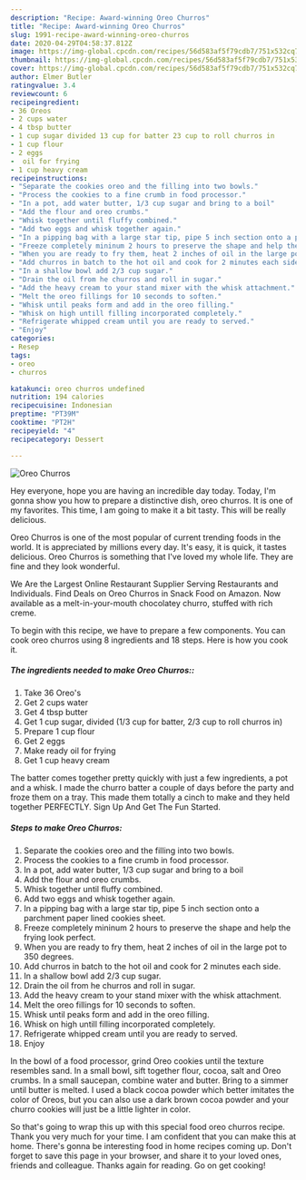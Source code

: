 ```yaml
---
description: "Recipe: Award-winning Oreo Churros"
title: "Recipe: Award-winning Oreo Churros"
slug: 1991-recipe-award-winning-oreo-churros
date: 2020-04-29T04:58:37.812Z
image: https://img-global.cpcdn.com/recipes/56d583af5f79cdb7/751x532cq70/oreo-churros-recipe-main-photo.jpg
thumbnail: https://img-global.cpcdn.com/recipes/56d583af5f79cdb7/751x532cq70/oreo-churros-recipe-main-photo.jpg
cover: https://img-global.cpcdn.com/recipes/56d583af5f79cdb7/751x532cq70/oreo-churros-recipe-main-photo.jpg
author: Elmer Butler
ratingvalue: 3.4
reviewcount: 6
recipeingredient:
- 36 Oreos
- 2 cups water
- 4 tbsp butter
- 1 cup sugar divided 13 cup for batter 23 cup to roll churros in
- 1 cup flour
- 2 eggs
-  oil for frying
- 1 cup heavy cream
recipeinstructions:
- "Separate the cookies oreo and the filling into two bowls."
- "Process the cookies to a fine crumb in food processor."
- "In a pot, add water butter, 1/3 cup sugar and bring to a boil"
- "Add the flour and oreo crumbs."
- "Whisk together until fluffy combined."
- "Add two eggs and whisk together again."
- "In a pipping bag with a large star tip, pipe 5 inch section onto a parchment paper lined cookies sheet."
- "Freeze completely mininum 2 hours to preserve the shape and help the frying look perfect."
- "When you are ready to fry them, heat 2 inches of oil in the large pot to 350 degrees."
- "Add churros in batch to the hot oil and cook for 2 minutes each side."
- "In a shallow bowl add 2/3 cup sugar."
- "Drain the oil from he churros and roll in sugar."
- "Add the heavy cream to your stand mixer with the whisk attachment."
- "Melt the oreo fillings for 10 seconds to soften."
- "Whisk until peaks form and add in the oreo filling."
- "Whisk on high untill filling incorporated completely."
- "Refrigerate whipped cream until you are ready to served."
- "Enjoy"
categories:
- Resep
tags:
- oreo
- churros

katakunci: oreo churros undefined
nutrition: 194 calories
recipecuisine: Indonesian
preptime: "PT39M"
cooktime: "PT2H"
recipeyield: "4"
recipecategory: Dessert

---
```



![Oreo Churros](https://img-global.cpcdn.com/recipes/56d583af5f79cdb7/751x532cq70/oreo-churros-recipe-main-photo.jpg)

Hey everyone, hope you are having an incredible day today. Today, I'm gonna show you how to prepare a distinctive dish, oreo churros. It is one of my favorites. This time, I am going to make it a bit tasty. This will be really delicious.

Oreo Churros is one of the most popular of current trending foods in the world. It is appreciated by millions every day. It's easy, it is quick, it tastes delicious. Oreo Churros is something that I've loved my whole life. They are fine and they look wonderful.

We Are the Largest Online Restaurant Supplier Serving Restaurants and Individuals. Find Deals on Oreo Churros in Snack Food on Amazon. Now available as a melt-in-your-mouth chocolatey churro, stuffed with rich creme.


To begin with this recipe, we have to prepare a few components. You can cook oreo churros using 8 ingredients and 18 steps. Here is how you cook it.

##### The ingredients needed to make Oreo Churros::

1. Take 36 Oreo&#39;s
1. Get 2 cups water
1. Get 4 tbsp butter
1. Get 1 cup sugar, divided (1/3 cup for batter, 2/3 cup to roll churros in)
1. Prepare 1 cup flour
1. Get 2 eggs
1. Make ready  oil for frying
1. Get 1 cup heavy cream


The batter comes together pretty quickly with just a few ingredients, a pot and a whisk. I made the churro batter a couple of days before the party and froze them on a tray. This made them totally a cinch to make and they held together PERFECTLY. Sign Up And Get The Fun Started. 

##### Steps to make Oreo Churros:

1. Separate the cookies oreo and the filling into two bowls.
1. Process the cookies to a fine crumb in food processor.
1. In a pot, add water butter, 1/3 cup sugar and bring to a boil
1. Add the flour and oreo crumbs.
1. Whisk together until fluffy combined.
1. Add two eggs and whisk together again.
1. In a pipping bag with a large star tip, pipe 5 inch section onto a parchment paper lined cookies sheet.
1. Freeze completely mininum 2 hours to preserve the shape and help the frying look perfect.
1. When you are ready to fry them, heat 2 inches of oil in the large pot to 350 degrees.
1. Add churros in batch to the hot oil and cook for 2 minutes each side.
1. In a shallow bowl add 2/3 cup sugar.
1. Drain the oil from he churros and roll in sugar.
1. Add the heavy cream to your stand mixer with the whisk attachment.
1. Melt the oreo fillings for 10 seconds to soften.
1. Whisk until peaks form and add in the oreo filling.
1. Whisk on high untill filling incorporated completely.
1. Refrigerate whipped cream until you are ready to served.
1. Enjoy


In the bowl of a food processor, grind Oreo cookies until the texture resembles sand. In a small bowl, sift together flour, cocoa, salt and Oreo crumbs. In a small saucepan, combine water and butter. Bring to a simmer until butter is melted. I used a black cocoa powder which better imitates the color of Oreos, but you can also use a dark brown cocoa powder and your churro cookies will just be a little lighter in color. 

So that's going to wrap this up with this special food oreo churros recipe. Thank you very much for your time. I am confident that you can make this at home. There's gonna be interesting food in home recipes coming up. Don't forget to save this page in your browser, and share it to your loved ones, friends and colleague. Thanks again for reading. Go on get cooking!
